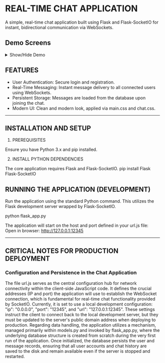 # REAL-TIME CHAT APPLICATION

A simple, real-time chat application built using Flask and Flask-SocketIO for instant, bidirectional communication via WebSockets.

## Demo Screens

<details>
  <summary>Show/Hide Demo</summary>

  ### Application Start
  ![Home Page ](images/app_start.png)

  ### Registration / Setup Screen
  ![Registration Screen](images/registration.png)

  ### Chatting
  ![Chatting with people](images/chat.png)

</details>

## FEATURES

* User Authentication: Secure login and registration.
* Real-Time Messaging: Instant message delivery to all connected users using WebSockets.
* Persistent Storage: Messages are loaded from the database upon joining the chat.
* Modern UI: Clean and modern look, applied via main.css and chat.css.

---

## INSTALLATION AND SETUP

1. PREREQUISITES

Ensure you have Python 3.x and pip installed.

2. INSTALL PYTHON DEPENDENCIES

The core application requires Flask and Flask-SocketIO.
pip install Flask Flask-SocketIO

## RUNNING THE APPLICATION (DEVELOPMENT)

Run the application using the standard Python command. This utilizes the Flask development server wrapped by Flask-SocketIO.

python flask_app.py

The application will start on the host and port defined in your url.js file:
Open in browser: http://127.0.0.1:12345

---

## CRITICAL NOTES FOR PRODUCTION DEPLOYMENT

### Configuration and Persistence in the Chat Application
The file url.js serves as the central configuration hub for network connectivity within the client-side JavaScript code. 
It defines the crucial addresses (IP and port) the application will use to establish the WebSocket connection, which is fundamental for real-time chat functionality provided by SocketIO. 
Currently, it is set to use a local development configuration: "ip": "0.0.0.0", "port": "12345", and "url": "127.0.0.1:12345".
These settings instruct the client to connect back to the local development server, but they must be updated to the server's public domain address when deploying to production. 
Regarding data handling, the application utilizes a mechanism, managed primarily within models.py and invoked by flask_app.py, 
where the underlying database structure is created from scratch during the very first run of the application. 
Once initialized, the database persists the user and message records, ensuring that all user accounts and 
chat history are saved to the disk and remain available even if the server is stopped and restarted.
